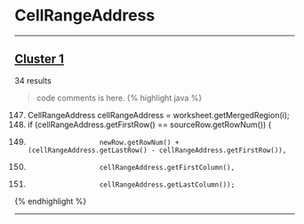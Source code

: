# CellRangeAddress

***

## [Cluster 1](./1)
34 results
> code comments is here.
{% highlight java %}
147. CellRangeAddress cellRangeAddress = worksheet.getMergedRegion(i);
148. if (cellRangeAddress.getFirstRow() == sourceRow.getRowNum()) {
151.                       newRow.getRowNum() + (cellRangeAddress.getLastRow() - cellRangeAddress.getFirstRow()),
152.                       cellRangeAddress.getFirstColumn(),
153.                       cellRangeAddress.getLastColumn());
{% endhighlight %}

***

